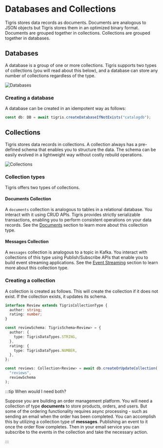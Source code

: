 # Databases and Collections

Tigris stores data records as documents. Documents are analogous to JSON
objects but Tigris stores them in an optimized binary format. Documents are
grouped together in collections. Collections are grouped together in databases.

## Databases

A database is a group of one or more collections. Tigris supports two
types of collections (you will read about this below), and a database can
store any number of collections regardless of the type.

![Databases](/img/databases.jpg)

### Creating a database

A database can be created in an idempotent way as follows:

```ts
const db: DB = await tigris.createDatabaseIfNotExists("catalogdb");
```

## Collections

Tigris stores data records in collections. A collection always has a
pre-defined schema that enables you to structure the data. The schema can be
easily evolved in a lightweight way without costly rebuild operations.

![Collections](/img/collections.jpg)

### Collection types

Tigris offers two types of collections.

#### Documents Collection

A `documents` collection is analogous to tables in a relational database.
You interact with it using CRUD APIs. Tigris provides strictly serializable
transactions, enabling you to perform consistent operations on your data
records. See the [Documents](../documents) section to learn more about this
collection type.

#### Messages Collection

A `messages` collection is analogous to a topic in Kafka. You interact with
collections of this type using Publish/Subscribe APIs that enable you to
build event streaming applications. See the [Event Streaming](docs/events)
section to learn more about this collection type.

### Creating a collection

A collection is created as follows. This will create the collection if it
does not exist. If the collection exists, it updates its schema.

```ts
interface Review extends TigrisCollectionType {
  author: string;
  rating: number;
}

const reviewSchema: TigrisSchema<Review> = {
  author: {
    type: TigrisDataTypes.STRING,
  },
  rating: {
    type: TigrisDataTypes.NUMBER,
  },
};

const reviews: Collection<Review> = await db.createOrUpdateCollection(
  "reviews",
  reviewSchema
);
```

:::tip When would I need both?

Suppose you are building an order management platform. You will need a
collection of type **documents** to store products, orders, and users. But
some of the ordering functionality requires async processing - such as
sending an email when the order has been completed. You can accomplish this
by utilizing a collection type of **messages**. Publishing an event to it once
the order flow completes. Then in your email service you can subscribe to
the events in the collection and take the necessary action.

:::
